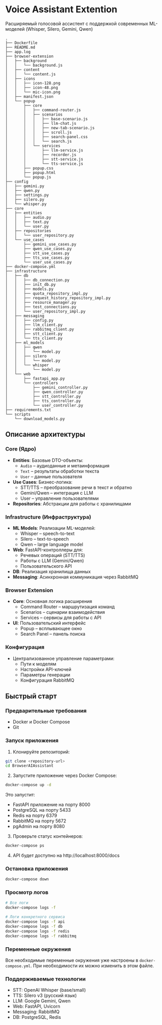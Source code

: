# Voice Assistant Extention

Расширяемый голосовой ассистент с поддержкой современных ML-моделей (Whisper, Silero, Gemini, Qwen)

```
.
├── Dockerfile
├── README.md
├── app.log
├── browser-extension
│   ├── background
│   │   └── background.js
│   ├── content
│   │   └── content.js
│   ├── icons
│   │   ├── icon-128.png
│   │   ├── icon-48.png
│   │   └── mic-icon.png
│   ├── manifest.json
│   └── popup
│       ├── core
│       │   ├── command-router.js
│       │   ├── scenarios
│       │   │   ├── base-scenario.js
│       │   │   ├── llm-chat.js
│       │   │   ├── new-tab-scenario.js
│       │   │   ├── scroll.js
│       │   │   ├── search-panel.css
│       │   │   └── search.js
│       │   └── services
│       │       ├── llm-service.js
│       │       ├── recorder.js
│       │       ├── stt-service.js
│       │       └── tts-service.js
│       ├── popup.css
│       ├── popup.html
│       └── popup.js
├── config
│   ├── gemini.py
│   ├── qwen.py
│   ├── settings.py
│   ├── silero.py
│   └── whisper.py
├── core
│   ├── entities
│   │   ├── audio.py
│   │   ├── text.py
│   │   └── user.py
│   ├── repositories
│   │   └── user_repository.py
│   └── use_cases
│       ├── gemini_use_cases.py
│       ├── qwen_use_cases.py
│       ├── stt_use_cases.py
│       ├── tts_use_cases.py
│       └── user_use_cases.py
├── docker-compose.yml
├── infrastructure
│   ├── db
│   │   ├── db_connection.py
│   │   ├── init_db.py
│   │   ├── models.py
│   │   ├── quota_repository_impl.py
│   │   ├── request_history_repository_impl.py
│   │   ├── resource_manager.py
│   │   ├── test_connections.py
│   │   └── user_repository_impl.py
│   ├── messaging
│   │   ├── config.py
│   │   ├── llm_client.py
│   │   ├── rabbitmq_client.py
│   │   ├── stt_client.py
│   │   └── tts_client.py
│   ├── ml_models
│   │   ├── qwen
│   │   │   └── model.py
│   │   ├── silero
│   │   │   └── model.py
│   │   └── whisper
│   │       └── model.py
│   └── web
│       ├── fastapi_app.py
│       └── controllers
│           ├── gemini_controller.py
│           ├── qwen_controller.py
│           ├── stt_controller.py
│           ├── tts_controller.py
│           └── user_controller.py
├── requirements.txt
└── scripts
    └── download_models.py
```

## Описание архитектуры

### Core (Ядро)
- **Entities**: Базовые DTO-объекты:
  - `Audio` – аудиоданные и метаинформация
  - `Text` – результаты обработки текста
  - `User` – данные пользователя
- **Use Cases**: Бизнес-логика:
  - STT/TTS – преобразование речи в текст и обратно
  - Gemini/Qwen – интеграция с LLM
  - User – управление пользователями
- **Repositories**: Абстракции для работы с хранилищами

### Infrastructure (Инфраструктура)
- **ML Models**: Реализации ML-моделей:
  - Whisper – speech-to-text
  - Silero – text-to-speech
  - Qwen – large language model
- **Web**: FastAPI-контроллеры для:
  - Речевых операций (STT/TTS)
  - Работы с LLM (Gemini/Qwen)
  - Пользовательского API
- **DB**: Реализация хранилища данных
- **Messaging**: Асинхронная коммуникация через RabbitMQ

### Browser Extension
- **Core**: Основная логика расширения
  - Command Router – маршрутизация команд
  - Scenarios – сценарии взаимодействия
  - Services – сервисы для работы с API
- **UI**: Пользовательский интерфейс
  - Popup – всплывающее окно
  - Search Panel – панель поиска

### Конфигурация
- Централизованное управление параметрами:
  - Пути к моделям
  - Настройки API-ключей
  - Параметры генерации
  - Конфигурация RabbitMQ

## Быстрый старт

### Предварительные требования
- Docker и Docker Compose
- Git

### Запуск приложения
1. Клонируйте репозиторий:
```bash
git clone <repository-url>
cd BrowserAIAssistant
```

2. Запустите приложение через Docker Compose:
```bash
docker-compose up -d
```

Это запустит:
- FastAPI приложение на порту 8000
- PostgreSQL на порту 5433
- Redis на порту 6379
- RabbitMQ на порту 5672
- pgAdmin на порту 8080

3. Проверьте статус контейнеров:
```bash
docker-compose ps
```

4. API будет доступно на http://localhost:8000/docs

### Остановка приложения
```bash
docker-compose down
```

### Просмотр логов
```bash
# Все логи
docker-compose logs -f

# Логи конкретного сервиса
docker-compose logs -f api
docker-compose logs -f db
docker-compose logs -f redis
docker-compose logs -f rabbitmq
```

### Переменные окружения
Все необходимые переменные окружения уже настроены в `docker-compose.yml`. При необходимости их можно изменить в этом файле.

### Поддерживаемые технологии
- STT: OpenAI Whisper (base/small)
- TTS: Silero v3 (русский язык)
- LLM: Google Gemini, Qwen
- Web: FastAPI, Uvicorn
- Messaging: RabbitMQ
- DB: PostgreSQL, Redis